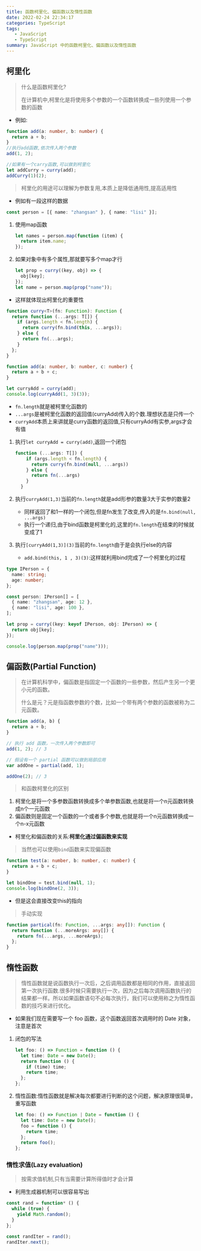 ```yaml
---
title: 函数柯里化、偏函数以及惰性函数
date: 2022-02-24 22:34:17
categories: TypeScript
tags:
   - JavaScript
   - TypeScript
summary: JavaScript 中的函数柯里化、偏函数以及惰性函数
---
```


## 柯里化

> 什么是函数柯里化?
>
> 在计算机中,柯里化是将使用多个参数的一个函数转换成一些列使用一个参数的函数

- 例如:

```ts
function add(a: number, b: number) {
  return a + b;
}
//执行add函数,依次传入两个参数
add(1, 2);

//如果有一个carry函数,可以做到柯里化
let addCurry = curry(add);
addCurry(1)(2);
```

> 柯里化的用途可以理解为参数复用,本质上是降低通用性,提高适用性

- 例如有一段这样的数据

```ts
const person = [{ name: "zhangsan" }, { name: "lisi" }];
```

1. 使用map函数

   ```ts
   let names = person.map(function (item) {
     return item.name;
   });
   ```

2. 如果对象中有多个属性,那就要写多个map才行

   ```ts
   let prop = curry((key, obj) => {
     obj[key];
   });
   let name = person.map(prop("name"));
   ```

- 这样就体现出柯里化的重要性

```ts
function curry<T>(fn: Function): Function {
  return function (...args: T[]) {
    if (args.length < fn.length) {
      return curry(fn.bind(this, ...args));
    } else {
      return fn(...args);
    }
  };
}

function add(a: number, b: number, c: number) {
  return a + b + c;
}

let curryAdd = curry(add);
console.log(curryAdd(1, 3)(3));
```

- `fn.length`就是被柯里化函数的
- `...args`是被柯里化函数的返回值(curryAdd)传入的个数.理想状态是只传一个
- `curryAdd`本质上来讲就是curry函数的返回值,只有curryAdd有实参,args才会有值

1. 执行`let curryAdd = curry(add)`,返回一个闭包

   ```ts
   function (...args: T[]) {
       if (args.length < fn.length) {
         return curry(fn.bind(null, ...args))
       } else {
         return fn(...args)
       }
     }
   ```

2. 执行`curryAdd(1,3)`当前的`fn.length`就是add形参的数量3大于实参的数量2
   - 同样返回了和1一样的一个闭包,但是fn发生了改变,传入的是`fn.bind(null, ...args)`
   - 执行一个递归,由于bind函数是柯里化的,这里的`fn.length`在结束的时候就变成了1
3. 执行`[curryAdd(1,3)](3)`当前的`fn.length`由于是会执行else的内容
   - `add.bind(this, 1 , 3)(3)`:这样就利用bind完成了一个柯里化的过程

```ts
type IPerson = {
  name: string;
  age: number;
};

const person: IPerson[] = [
  { name: "zhangsan", age: 12 },
  { name: "lisi", age: 100 },
];

let prop = curry((key: keyof IPerson, obj: IPerson) => {
  return obj[key];
});

console.log(person.map(prop("name")));
```

## 偏函数(Partial Function)

> 在计算机科学中，偏函数是指固定一个函数的一些参数，然后产生另一个更小元的函数。
>
> 什么是元？元是指函数参数的个数，比如一个带有两个参数的函数被称为二元函数。

```ts
function add(a, b) {
  return a + b;
}

// 执行 add 函数，一次传入两个参数即可
add(1, 2); // 3

// 假设有一个 partial 函数可以做到局部应用
var addOne = partial(add, 1);

addOne(2); // 3
```

> 和函数柯里化的区别

1. 柯里化是将一个多参数函数转换成多个单参数函数,也就是将一个n元函数转换成n个一元函数
2. 偏函数则是固定一个函数的一个或者多个参数,也就是将一个n元函数转换成一个n-x元函数

- 柯里化和偏函数的关系:**柯里化通过偏函数来实现**

> 当然也可以使用`bind`函数来实现偏函数

```ts
function test(a: number, b: number, c: number) {
  return a + b + c;
}

let bindOne = test.bind(null, 1);
console.log(bindOne(2, 3));
```

- 但是这会直接改变this的指向

> 手动实现

```ts
function partical(fn: Function, ...args: any[]): Function {
  return function (...moreArgs: any[]) {
    return fn(...args, ...moreArgs);
  };
}
```

## 惰性函数

> 惰性函数就是说函数执行一次后，之后调用函数都是相同的作用，直接返回第一次执行函数.很多时候只需要执行一次，因为之后每次调用函数执行的结果都一样。所以如果函数语句不必每次执行，我们可以使用称之为惰性函数的技巧来进行优化。

- 如果我们现在需要写一个 foo 函数，这个函数返回首次调用时的 Date
  对象，注意是首次

1. 闭包的写法

   ```ts
   let foo: () => Function = function () {
     let time: Date = new Date();
     return function () {
       if (time) time;
       return time;
     };
   };
   ```

2. 惰性函数:惰性函数就是解决每次都要进行判断的这个问题，解决原理很简单，重写函数

   ```ts
   let foo: () => Function | Date = function () {
     let time: Date = new Date();
     foo = function () {
       return time;
     };
     return foo();
   };
   ```

### 惰性求值(Lazy evaluation)

> 按需求值机制,只有当需要计算所得值时才会计算

- 利用生成器机制可以很容易写出

```ts
const rand = function* () {
  while (true) {
    yield Math.random();
  }
};

const randIter = rand();
randIter.next();
```
